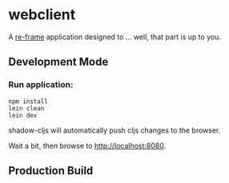 # webclient

A [re-frame](https://github.com/day8/re-frame) application designed to ... well, that part is up to you.

## Development Mode

### Run application:

```
npm install
lein clean
lein dev
```

shadow-cljs will automatically push cljs changes to the browser.

Wait a bit, then browse to [http://localhost:8080](http://localhost:8080).

## Production Build

